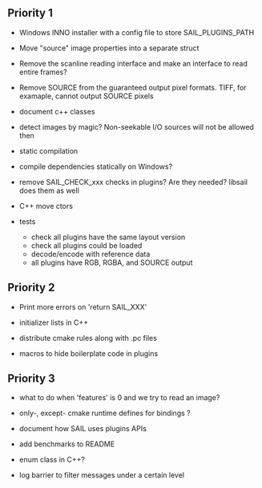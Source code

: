 ## Priority 1

- Windows INNO installer with a config file to store SAIL_PLUGINS_PATH

- Move "source" image properties into a separate struct

- Remove the scanline reading interface and make an interface to read entire frames?

- Remove SOURCE from the guaranteed output pixel formats. TIFF, for examaple, cannot output SOURCE pixels

- document c++ classes

- detect images by magic? Non-seekable I/O sources will not be allowed then

- static compilation

- compile dependencies statically on Windows?

- remove SAIL_CHECK_xxx checks in plugins? Are they needed? libsail does them as well

- C++ move ctors

- tests
  - check all plugins have the same layout version
  - check all plugins could be loaded
  - decode/encode with reference data
  - all plugins have RGB, RGBA, and SOURCE output

## Priority 2

- Print more errors on 'return SAIL_XXX'

- initializer lists in C++

- distribute cmake rules along with .pc files

- macros to hide boilerplate code in plugins

## Priority 3

- what to do when 'features' is 0 and we try to read an image?

- only-, except- cmake runtime defines for bindings ?

- document how SAIL uses plugins APIs

- add benchmarks to README

- enum class in C++?

- log barrier to filter messages under a certain level
